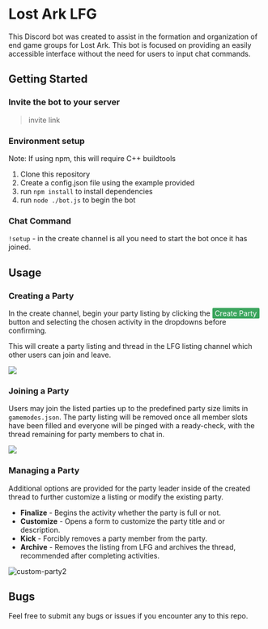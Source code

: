# Lost Ark LFG

This Discord bot was created to assist in the formation and organization of end game groups for Lost Ark. This bot is focused on providing an easily accessible interface without the need for users to input chat commands.

## Getting Started

### Invite the bot to your server

> invite link

### Environment setup
Note: If using npm, this will require C++ buildtools

1. Clone this repository 
2. Create a config.json file using the example provided
3. run `npm install` to install dependencies
4. run `node ./bot.js` to begin the bot

### Chat Command
`!setup` - in the create channel is all you need to start the bot once it has joined.

## Usage

### Creating a Party
In the create channel, begin your party listing by clicking the <span style="background:#3ba55d;color:white;border-radius:2px;padding:2px 5px;">Create Party</span> button and selecting the chosen activity in the dropdowns before confirming.

This will create a party listing and thread in the LFG listing channel which other users can join and leave.

<img src="https://i.imgur.com/20rpMmN.gif">

### Joining a Party
Users may join the listed parties up to the predefined party size limits in `gamemodes.json`. The party listing will be removed once all member slots  have been filled and everyone will be pinged with a ready-check, with the thread remaining for party members to chat in.

<img src="https://i.imgur.com/ruJxex5.png">

### Managing a Party
Additional options are provided for the party leader inside of the created thread to further customize a listing or modify the existing party.

- **Finalize** - Begins the activity whether the party is full or not.
- **Customize** - Opens a form to customize the party title and or description.
- **Kick** - Forcibly removes a party member from the party.
- **Archive** - Removes the listing from LFG and archives the thread, recommended after completing activities.

![custom-party2](https://user-images.githubusercontent.com/18094002/162097669-8fd2030b-e740-420e-b2f7-2beb31779e9d.gif)

## Bugs
Feel free to submit any bugs or issues if you encounter any to this repo. 
